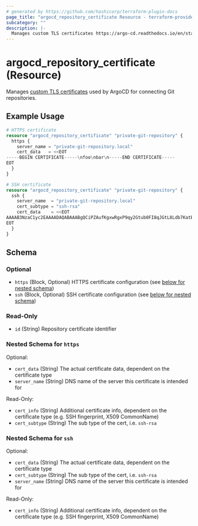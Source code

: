 ```yaml
---
# generated by https://github.com/hashicorp/terraform-plugin-docs
page_title: "argocd_repository_certificate Resource - terraform-provider-argocd"
subcategory: ""
description: |-
  Manages custom TLS certificates https://argo-cd.readthedocs.io/en/stable/user-guide/private-repositories/#self-signed-untrusted-tls-certificates used by ArgoCD for connecting Git repositories.
---
```


# argocd_repository_certificate (Resource)

Manages [custom TLS certificates](https://argo-cd.readthedocs.io/en/stable/user-guide/private-repositories/#self-signed-untrusted-tls-certificates) used by ArgoCD for connecting Git repositories.

## Example Usage

```terraform
# HTTPS certificate
resource "argocd_repository_certificate" "private-git-repository" {
  https {
    server_name = "private-git-repository.local"
    cert_data   = <<EOT
-----BEGIN CERTIFICATE-----\nfoo\nbar\n-----END CERTIFICATE-----
EOT
  }
}

# SSH certificate
resource "argocd_repository_certificate" "private-git-repository" {
  ssh {
    server_name  = "private-git-repository.local"
    cert_subtype = "ssh-rsa"
    cert_data    = <<EOT
AAAAB3NzaC1yc2EAAAADAQABAAABgQCiPZAufKgxwRgxP9qy2Gtub0FI8qJGtL8Ldb7KatBeRUQQPn8QK7ZYjzYDvP1GOutFMaQT0rKIqaGImIBsztNCno...
EOT
  }
}
```

<!-- schema generated by tfplugindocs -->
## Schema

### Optional

- `https` (Block, Optional) HTTPS certificate configuration (see [below for nested schema](#nestedblock--https))
- `ssh` (Block, Optional) SSH certificate configuration (see [below for nested schema](#nestedblock--ssh))

### Read-Only

- `id` (String) Repository certificate identifier

<a id="nestedblock--https"></a>
### Nested Schema for `https`

Optional:

- `cert_data` (String) The actual certificate data, dependent on the certificate type
- `server_name` (String) DNS name of the server this certificate is intended for

Read-Only:

- `cert_info` (String) Additional certificate info, dependent on the certificate type (e.g. SSH fingerprint, X509 CommonName)
- `cert_subtype` (String) The sub type of the cert, i.e. `ssh-rsa`


<a id="nestedblock--ssh"></a>
### Nested Schema for `ssh`

Optional:

- `cert_data` (String) The actual certificate data, dependent on the certificate type
- `cert_subtype` (String) The sub type of the cert, i.e. `ssh-rsa`
- `server_name` (String) DNS name of the server this certificate is intended for

Read-Only:

- `cert_info` (String) Additional certificate info, dependent on the certificate type (e.g. SSH fingerprint, X509 CommonName)
